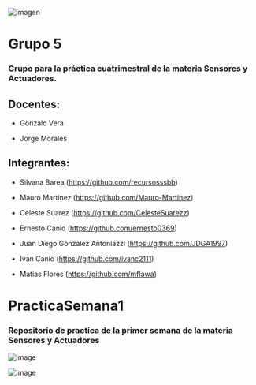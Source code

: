 ![imagen](https://user-images.githubusercontent.com/105946879/190537079-9f42c36d-94aa-41ca-be81-ac24336d6c8c.png)

# Grupo 5

### Grupo para la práctica cuatrimestral de la materia Sensores y Actuadores.

## Docentes:

- Gonzalo Vera

- Jorge Morales


## Integrantes:

- Silvana Barea (https://github.com/recursosssbb)

- Mauro Martinez (https://github.com/Mauro-Martinez)

- Celeste Suarez (https://github.com/CelesteSuarezz)

- Ernesto Canio (https://github.com/ernesto0369)

- Juan Diego Gonzalez Antoniazzi (https://github.com/JDGA1997)

- Ivan Canio (https://github.com/ivanc2111)

- Matias Flores (https://github.com/mflawa)


# PracticaSemana1

### Repositorio de practica de la primer semana de la materia Sensores y Actuadores

![image](https://user-images.githubusercontent.com/84986194/188350512-fd45d679-2f56-4769-9a6d-84e195238634.png)

![image](https://user-images.githubusercontent.com/84986194/188350680-0df3c7dc-338a-42e5-8f8a-2426781223c9.png)


 

